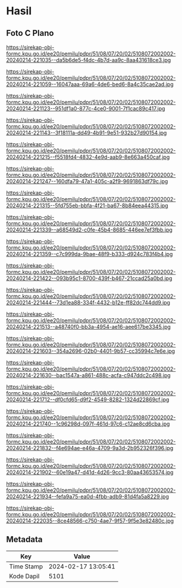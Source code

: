 # Hasil

## Foto C Plano

https://sirekap-obj-formc.kpu.go.id/ee20/pemilu/pdpr/51/08/07/20/02/5108072002002-20240214-221035--da5b6de5-f4dc-4b7d-aa9c-8aa431618ce3.jpg

https://sirekap-obj-formc.kpu.go.id/ee20/pemilu/pdpr/51/08/07/20/02/5108072002002-20240214-221059--16047aaa-69a6-4de6-bed6-8a4c35cae2ad.jpg

https://sirekap-obj-formc.kpu.go.id/ee20/pemilu/pdpr/51/08/07/20/02/5108072002002-20240214-221123--951df1a0-877c-4ce0-9001-7f1cac89c417.jpg

https://sirekap-obj-formc.kpu.go.id/ee20/pemilu/pdpr/51/08/07/20/02/5108072002002-20240214-221143--3f18111a-dd49-4b91-9e51-932b27d90154.jpg

https://sirekap-obj-formc.kpu.go.id/ee20/pemilu/pdpr/51/08/07/20/02/5108072002002-20240214-221215--f5518fd4-4832-4e9d-aab9-8e663a450caf.jpg

https://sirekap-obj-formc.kpu.go.id/ee20/pemilu/pdpr/51/08/07/20/02/5108072002002-20240214-221247--160dfa79-47a1-405c-a2f9-9691863df79c.jpg

https://sirekap-obj-formc.kpu.go.id/ee20/pemilu/pdpr/51/08/07/20/02/5108072002002-20240214-221315--5fd755eb-bbfa-4f21-ba67-8b84eea44315.jpg

https://sirekap-obj-formc.kpu.go.id/ee20/pemilu/pdpr/51/08/07/20/02/5108072002002-20240214-221339--a68549d2-c0fe-45b4-8685-446ee7ef3fbb.jpg

https://sirekap-obj-formc.kpu.go.id/ee20/pemilu/pdpr/51/08/07/20/02/5108072002002-20240214-221359--c7c999da-9bae-48f9-b333-d924c783f4b4.jpg

https://sirekap-obj-formc.kpu.go.id/ee20/pemilu/pdpr/51/08/07/20/02/5108072002002-20240214-221422--093b95c1-8700-439f-b467-21ccad25a0bd.jpg

https://sirekap-obj-formc.kpu.go.id/ee20/pemilu/pdpr/51/08/07/20/02/5108072002002-20240214-221444--73d1ea88-334f-4432-b12e-ff82dc744dd9.jpg

https://sirekap-obj-formc.kpu.go.id/ee20/pemilu/pdpr/51/08/07/20/02/5108072002002-20240214-221513--a48740f0-bb3a-4954-ae16-aee617be3345.jpg

https://sirekap-obj-formc.kpu.go.id/ee20/pemilu/pdpr/51/08/07/20/02/5108072002002-20240214-221603--354a2696-02b0-4401-9b57-cc35994c7e6e.jpg

https://sirekap-obj-formc.kpu.go.id/ee20/pemilu/pdpr/51/08/07/20/02/5108072002002-20240214-221630--bac1547a-a861-488c-acfa-c947ddc2c498.jpg

https://sirekap-obj-formc.kpu.go.id/ee20/pemilu/pdpr/51/08/07/20/02/5108072002002-20240214-221712--df0cfd65-d9f2-4549-8282-1324d22869cf.jpg

https://sirekap-obj-formc.kpu.go.id/ee20/pemilu/pdpr/51/08/07/20/02/5108072002002-20240214-221740--1c96298d-097f-461d-97c6-c12ae8cd6cba.jpg

https://sirekap-obj-formc.kpu.go.id/ee20/pemilu/pdpr/51/08/07/20/02/5108072002002-20240214-221832--f4e694ae-e46a-4709-9a3d-2b952326f396.jpg

https://sirekap-obj-formc.kpu.go.id/ee20/pemilu/pdpr/51/08/07/20/02/5108072002002-20240214-221902--60e19a47-d41d-4d26-9cc3-80aa43653574.jpg

https://sirekap-obj-formc.kpu.go.id/ee20/pemilu/pdpr/51/08/07/20/02/5108072002002-20240214-221934--fefa9a75-ea0d-4fbb-adb9-81d4fa5a8229.jpg

https://sirekap-obj-formc.kpu.go.id/ee20/pemilu/pdpr/51/08/07/20/02/5108072002002-20240214-222035--8ce48566-c750-4ae7-9f57-9f5e3e82480c.jpg


## Metadata

| Key        | Value               |
| ---------- | ------------------- |
| Time Stamp | 2024-02-17 13:05:41 |
| Kode Dapil | 5101                |



